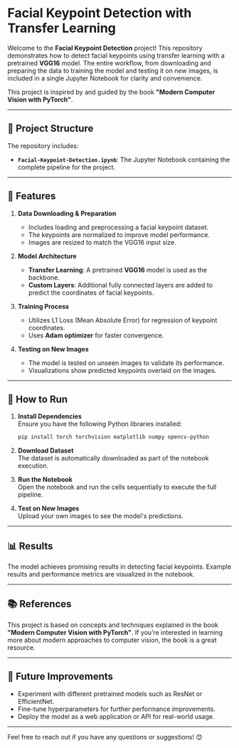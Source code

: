

# Facial Keypoint Detection with Transfer Learning

Welcome to the **Facial Keypoint Detection** project! This repository demonstrates how to detect facial keypoints using transfer learning with a pretrained **VGG16** model. The entire workflow, from downloading and preparing the data to training the model and testing it on new images, is included in a single Jupyter Notebook for clarity and convenience.

This project is inspired by and guided by the book **"Modern Computer Vision with PyTorch"**.

---

## 📁 Project Structure
The repository includes:
- **`Facial-Keypoint-Detection.ipynb`**: The Jupyter Notebook containing the complete pipeline for the project.

---

## 📖 Features
1. **Data Downloading & Preparation**  
   - Includes loading and preprocessing a facial keypoint dataset.  
   - The keypoints are normalized to improve model performance.  
   - Images are resized to match the VGG16 input size.

2. **Model Architecture**  
   - **Transfer Learning**: A pretrained **VGG16** model is used as the backbone.  
   - **Custom Layers**: Additional fully connected layers are added to predict the coordinates of facial keypoints.  

3. **Training Process**  
   - Utilizes L1 Loss (Mean Absolute Error) for regression of keypoint coordinates. 
   - Uses **Adam optimizer** for faster convergence.

4. **Testing on New Images**  
   - The model is tested on unseen images to validate its performance.  
   - Visualizations show predicted keypoints overlaid on the images.

---

## 🔧 How to Run
1. **Install Dependencies**  
   Ensure you have the following Python libraries installed:  
   ```bash
   pip install torch torchvision matplotlib numpy opencv-python
   ```

2. **Download Dataset**  
   The dataset is automatically downloaded as part of the notebook execution.

3. **Run the Notebook**  
   Open the notebook and run the cells sequentially to execute the full pipeline.

4. **Test on New Images**  
   Upload your own images to see the model's predictions.

---

## 📊 Results
The model achieves promising results in detecting facial keypoints. Example results and performance metrics are visualized in the notebook.

---

## 📚 References
This project is based on concepts and techniques explained in the book **"Modern Computer Vision with PyTorch"**. If you’re interested in learning more about modern approaches to computer vision, the book is a great resource.

---

## 🚀 Future Improvements
- Experiment with different pretrained models such as ResNet or EfficientNet.
- Fine-tune hyperparameters for further performance improvements.
- Deploy the model as a web application or API for real-world usage.

---

Feel free to reach out if you have any questions or suggestions! 😊